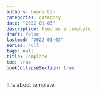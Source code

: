 ```yaml
---
authors: Lenny Lin
categories: category
date: "2022-01-03"
description: Used as a template.
draft: false
lastmod: "2022-01-03"
series: null
tags: null
title: Template
toc: true
bookCollapseSection: true
---
```


It is about template.

<!--more-->

